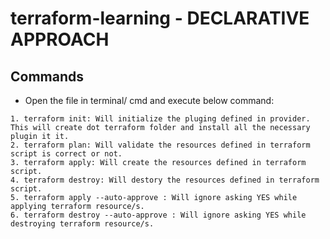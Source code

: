 # terraform-learning - DECLARATIVE APPROACH

## Commands
- Open the file in terminal/ cmd and execute below command:
```
1. terraform init: Will initialize the pluging defined in provider. This will create dot terraform folder and install all the necessary plugin it it.
2. terraform plan: Will validate the resources defined in terraform script is correct or not.
3. terraform apply: Will create the resources defined in terraform script.
4. terraform destroy: Will destory the resources defined in terraform script.
5. terraform apply --auto-approve : Will ignore asking YES while applying terraform resource/s.
6. terraform destroy --auto-approve : Will ignore asking YES while destroying terraform resource/s.
```
